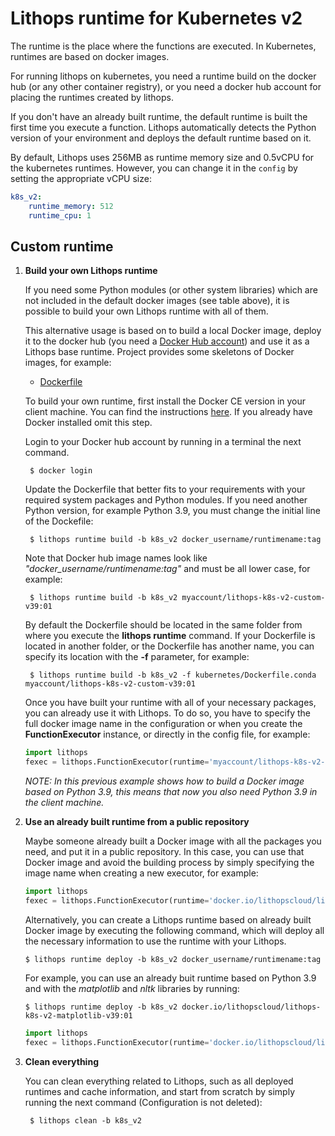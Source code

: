 # Lithops runtime for Kubernetes v2

The runtime is the place where the functions are executed. In Kubernetes, runtimes are based on docker images. 

For running lithops on kubernetes, you need a runtime build on the docker hub (or any other container registry), or you need a docker hub account for placing the runtimes created by lithops.

If you don't have an already built runtime, the default runtime is built the first time you execute a function. Lithops automatically detects the Python version of your environment and deploys the default runtime based on it.


By default, Lithops uses 256MB as runtime memory size and 0.5vCPU for the kubernetes runtimes. However, you can change it in the `config` by setting the appropriate vCPU size:

```yaml
k8s_v2:
    runtime_memory: 512
    runtime_cpu: 1
```

## Custom runtime

1. **Build your own Lithops runtime**

    If you need some Python modules (or other system libraries) which are not included in the default docker images (see table above), it is possible to build your own Lithops runtime with all of them.

    This alternative usage is based on to build a local Docker image, deploy it to the docker hub (you need a [Docker Hub account](https://hub.docker.com)) and use it as a Lithops base runtime.
    Project provides some skeletons of Docker images, for example:

    * [Dockerfile](Dockerfile) 

    To build your own runtime, first install the Docker CE version in your client machine. You can find the instructions [here](https://docs.docker.com/get-docker/). If you already have Docker installed omit this step.

    Login to your Docker hub account by running in a terminal the next command.

        $ docker login

    Update the Dockerfile that better fits to your requirements with your required system packages and Python modules.
    If you need another Python version, for example Python 3.9, you must change the initial line of the Dockefile:

        $ lithops runtime build -b k8s_v2 docker_username/runtimename:tag

    Note that Docker hub image names look like *"docker_username/runtimename:tag"* and must be all lower case, for example:

        $ lithops runtime build -b k8s_v2 myaccount/lithops-k8s-v2-custom-v39:01

    By default the Dockerfile should be located in the same folder from where you execute the **lithops runtime** command. If your Dockerfile is located in another folder, or the Dockerfile has another name, you can specify its location with the **-f** parameter, for example:

        $ lithops runtime build -b k8s_v2 -f kubernetes/Dockerfile.conda myaccount/lithops-k8s-v2-custom-v39:01

    Once you have built your runtime with all of your necessary packages, you can already use it with Lithops.
    To do so, you have to specify the full docker image name in the configuration or when you create the **FunctionExecutor** instance, or directly in the config file, for example:

    ```python
    import lithops
    fexec = lithops.FunctionExecutor(runtime='myaccount/lithops-k8s-v2-custom-v39:01')
    ```

    *NOTE: In this previous example shows how to build a Docker image based on Python 3.9, this means that now you also need Python 3.9 in the client machine.*

2. **Use an already built runtime from a public repository**

    Maybe someone already built a Docker image with all the packages you need, and put it in a public repository.
    In this case, you can use that Docker image and avoid the building process by simply specifying the image name when creating a new executor, for example:

    ```python
    import lithops
    fexec = lithops.FunctionExecutor(runtime='docker.io/lithopscloud/lithops-k8s-v2-conda-v39:01')
    ```

    Alternatively, you can create a Lithops runtime based on already built Docker image by executing the following command, which will deploy all the necessary information to use the runtime with your Lithops.

    ```
    $ lithops runtime deploy -b k8s_v2 docker_username/runtimename:tag
    ```

    For example, you can use an already buit runtime based on Python 3.9 and with the *matplotlib* and *nltk* libraries by running:

    ```
    $ lithops runtime deploy -b k8s_v2 docker.io/lithopscloud/lithops-k8s-v2-matplotlib-v39:01
    ```

    ```python
    import lithops
    fexec = lithops.FunctionExecutor(runtime='docker.io/lithopscloud/lithops-k8s-v2-matplotlib:v39:01')
    ```

3. **Clean everything**

     You can clean everything related to Lithops, such as all deployed runtimes and cache information, and start from scratch by simply running the next command (Configuration is not deleted):

        $ lithops clean -b k8s_v2
